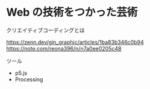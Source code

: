 # Web の技術をつかった芸術

クリエイティブコーディングとは

https://zenn.dev/gin_graphic/articles/1ba83b346c0b94
https://note.com/reona396/n/n7a0ee0205c48

ツール

- p5.js
- Processing
